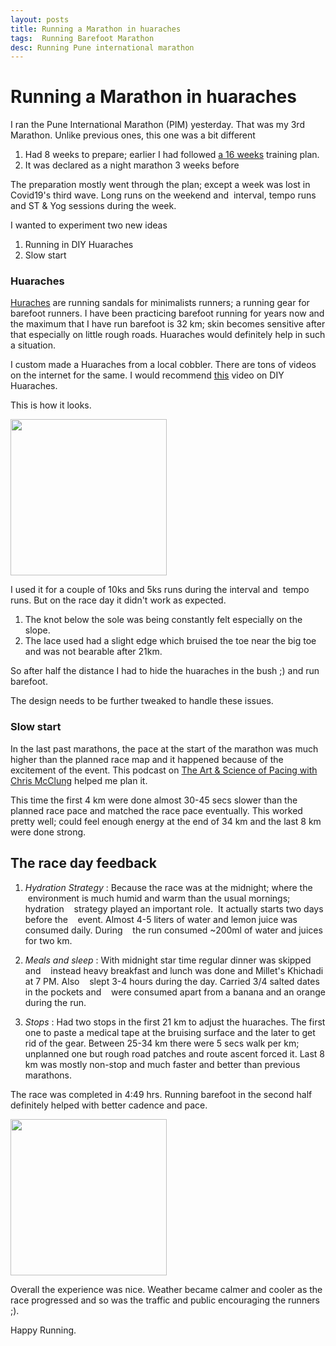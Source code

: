 ```yaml
---
layout: posts
title: Running a Marathon in huaraches
tags:  Running Barefoot Marathon
desc: Running Pune international marathon
---
```


# Running a Marathon in huaraches

I ran the Pune International Marathon (PIM) yesterday. That was my 3rd Marathon.
Unlike previous ones, this one was a bit different

1. Had 8 weeks to prepare; earlier I had followed [a 16 weeks](https://yogeshpowar.github.io/blog/2021/08/01/FMTraining.html) training plan.
2. It was declared as a night marathon 3 weeks before

The preparation mostly went through the plan; except a week was lost in
Covid19's third wave. Long runs on the weekend and  interval, tempo runs and ST
& Yog sessions during the week.

I wanted to experiment two new ideas

1. Running in DIY Huaraches
2. Slow start

### Huaraches

[Huraches](https://en.wikipedia.org/wiki/Huarache_(running_shoe)) are running
sandals for minimalists runners; a running gear for barefoot runners. I have
been practicing barefoot running for years now and the maximum that I have run
barefoot is 32 km; skin becomes sensitive after that especially on little rough
roads.  Huaraches would definitely help in such a situation.

I custom made a Huaraches from a local cobbler. There are tons of videos on the
internet for the same. I would recommend
[this](https://www.youtube.com/watch?v=3zfJGoQvOaM) video on DIY Huaraches.

This is how it looks.

<a href="/blog/assets/images/huarches.jpg"><img src="/blog/assets/images/huarches.jpg"
width="250"/></a>

I used it for a couple of 10ks and 5ks runs during the interval and  tempo runs.
But on the race day it didn't work as expected.

1. The knot below the sole was being constantly felt especially on the slope.
2. The lace used had a slight edge which bruised the toe near the big toe and was
not bearable after 21km.

So after half the distance I had to hide the huaraches in the bush ;) and run
barefoot.

The design needs to be further tweaked to handle these issues.

### Slow start

In the last past marathons, the pace at the start of the marathon was much higher
than the planned race map and it happened because of the excitement of the
event. This podcast on [The Art & Science of Pacing with Chris McClung](https://anchor.fm/runningexplained/episodes/31-The-Art--Science-of-Pacing-with-Chris-McClung-roguechris-e14cnbq) helped me plan it.

This time the first 4 km were done almost 30-45 secs slower than the planned race
pace and matched the race pace eventually. This worked pretty well; could feel
enough energy at the end of 34 km and the last 8 km were done strong.

## The race day feedback

1. *Hydration Strategy* : Because the race was at the midnight; where the
   environment is much humid and warm than the usual mornings; hydration
   strategy played an important role.  It actually starts two days before the
   event. Almost 4-5 liters of water and lemon juice was consumed daily. During
   the run consumed ~200ml of water and juices for two km.

2. *Meals and sleep* : With midnight star time regular dinner was skipped and
   instead heavy breakfast and lunch was done and Millet's Khichadi at 7 PM. Also
   slept 3-4 hours during the day. Carried 3/4 salted dates in the pockets and
   were consumed apart from a banana and an orange during the run.

3. *Stops* : Had two stops in the first 21 km to adjust the huaraches. The first
   one to paste a medical tape at the bruising surface and the later to get
   rid of the gear. Between 25-34 km there were 5 secs walk per km; unplanned one
   but rough road patches and route ascent forced it. Last 8 km was mostly
   non-stop and much faster and better than previous marathons.

The race was completed in 4:49 hrs. Running barefoot in the second half
definitely helped with better cadence and pace.

<a href="/blog/assets/images/pim35.jpg"><img src="/blog/assets/images/pim35.jpg" width="250"/></a>

Overall the experience was nice. Weather became calmer and cooler as the race
progressed and so was the traffic and public encouraging the runners ;).

Happy Running.
